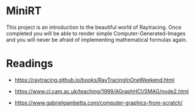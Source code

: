 # MiniRT
This project is an introduction to the beautiful world of Raytracing.
Once completed you will be able to render simple Computer-Generated-Images and you
will never be afraid of implementing mathematical formulas again.

# Readings

- https://raytracing.github.io/books/RayTracingInOneWeekend.html

- https://www.cl.cam.ac.uk/teaching/1999/AGraphHCI/SMAG/node2.html

- https://www.gabrielgambetta.com/computer-graphics-from-scratch/
